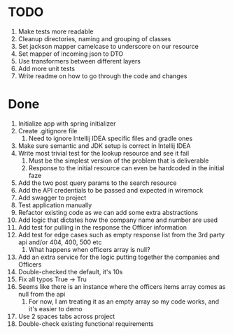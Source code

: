 # TODO
1. Make tests more readable
2. Cleanup directories, naming and grouping of classes
2. Set jackson mapper camelcase to underscore on our resource 
3. Set mapper of incoming json to DTO 
4. Use transformers between different layers 
5. Add more unit tests 
6. Write readme on how to go through the code and changes 

# Done
1. Initialize app with spring initializer
2. Create .gitignore file
   1. Need to ignore Intellij IDEA specific files and gradle ones
3. Make sure semantic and JDK setup is correct in Intellij IDEA
4. Write most trivial test for the lookup resource and see it fail
   1. Must be the simplest version of the problem that is deliverable
   2. Response to the initial resource can even be hardcoded in the initial faze
5. Add the two post query params to the search resource
6. Add the API credentials to be passed and expected in wiremock
7. Add swagger to project 
8. Test application manually
9. Refactor existing code as we can add some extra abstractions
10. Add logic that dictates how the company name and number are used
11. Add test for pulling in the response the Officer information 
12. Add test for edge cases such as empty response list from the 3rd party api and/or 404, 400, 500 etc 
    1. What happens when officers array is null? 
13. Add an extra service for the logic putting together the companies and Officers
14. Double-checked the default, it's 10s 
15. Fix all typos True -> Tru
16. Seems like there is an instance where the officers items array comes as null from the api
    1. For now, I am treating it as an empty array so my code works, and it's easier to demo
17. Use 2 spaces tabs across project 
18. Double-check existing functional requirements